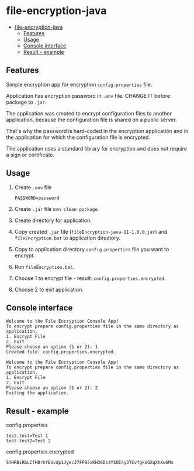 # file-encryption-java

<!-- TOC -->
* [file-encryption-java](#file-encryption-java)
  * [Features](#features)
  * [Usage](#usage)
  * [Console interface](#console-interface)
  * [Result - example](#result---example)
<!-- TOC -->

## Features

Simple encryption app for encryption `config.properties` file.

Application has encryption password in `.env` file.
CHANGE IT before package to `.jar`.

The application was created to encrypt configuration files to another application, 
because the configuration file is shared on a public server.

That's why the password is hard-coded in the encryption application 
and in the application for which the configuration file is encrypted.

The application uses a standard library for encryption and does not require a sign or certificate.

## Usage

1. Create `.env` file
    
    ```properties
    PASSWORD=password
    ```

2. Create `.jar` file `mvn clean package`.
3. Create directory for application.
4. Copy created `.jar` file (`fileEncryption-java-11-1.0.0.jar`) and `fileEncryption.bat` to application directory.
5. Copy to application directory `config.properties` file you want to encrypt.
6. Run `fileEncryption.bat`.
7. Choose 1 to encrypt file - result: `config.properties.encrypted`.
8. Choose 2 to exit application.

## Console interface

```shell
Welcome to the File Encryption Console App!
To encrypt prepare config.properties file in the same directory as application.
1. Encrypt File
2. Exit
Please choose an option (1 or 2): 1
Created file: config.properties.encrypted.

Welcome to the File Encryption Console App!
To encrypt prepare config.properties file in the same directory as application.
1. Encrypt File
2. Exit
Please choose an option (1 or 2): 2
Exiting the application.
```

## Result - example

config.properties
```properties
test.test=Test 1
test.test2=Test 2
```

config.properties.encrypted
```text
SYHRBiRbLCfHDrhfEUvdp1JyecJ7FP9JvKH36Ds4YSOI4y3TCvfgkUGXqXhXwbMx
```
